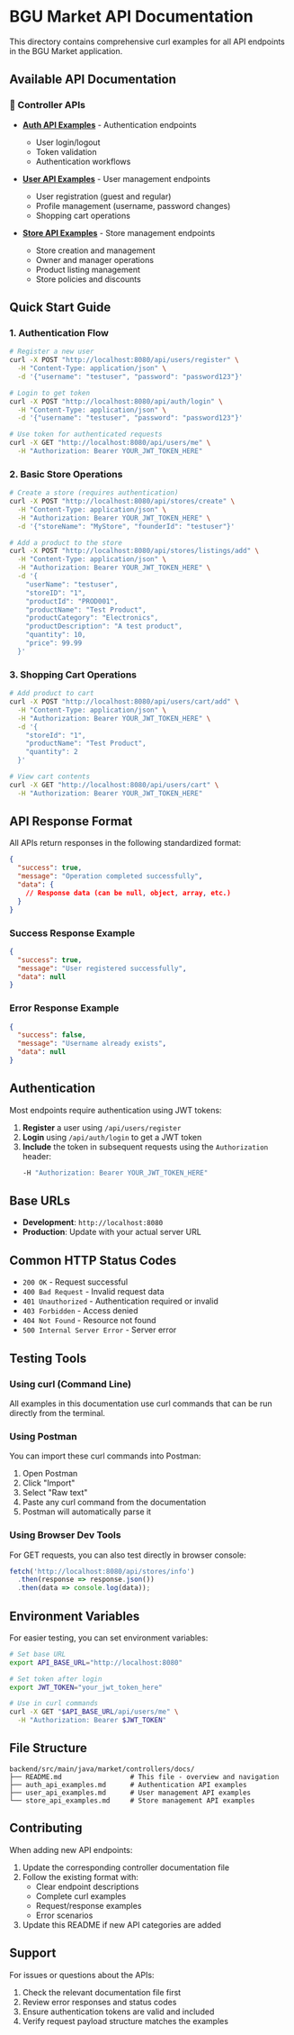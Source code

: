 # BGU Market API Documentation

This directory contains comprehensive curl examples for all API endpoints in the BGU Market application.

## Available API Documentation

### 📁 Controller APIs

- **[Auth API Examples](auth_api_examples.md)** - Authentication endpoints
  - User login/logout
  - Token validation
  - Authentication workflows

- **[User API Examples](user_api_examples.md)** - User management endpoints
  - User registration (guest and regular)
  - Profile management (username, password changes)
  - Shopping cart operations

- **[Store API Examples](store_api_examples.md)** - Store management endpoints
  - Store creation and management
  - Owner and manager operations
  - Product listing management
  - Store policies and discounts

## Quick Start Guide

### 1. Authentication Flow
```bash
# Register a new user
curl -X POST "http://localhost:8080/api/users/register" \
  -H "Content-Type: application/json" \
  -d '{"username": "testuser", "password": "password123"}'

# Login to get token
curl -X POST "http://localhost:8080/api/auth/login" \
  -H "Content-Type: application/json" \
  -d '{"username": "testuser", "password": "password123"}'

# Use token for authenticated requests
curl -X GET "http://localhost:8080/api/users/me" \
  -H "Authorization: Bearer YOUR_JWT_TOKEN_HERE"
```

### 2. Basic Store Operations
```bash
# Create a store (requires authentication)
curl -X POST "http://localhost:8080/api/stores/create" \
  -H "Content-Type: application/json" \
  -H "Authorization: Bearer YOUR_JWT_TOKEN_HERE" \
  -d '{"storeName": "MyStore", "founderId": "testuser"}'

# Add a product to the store
curl -X POST "http://localhost:8080/api/stores/listings/add" \
  -H "Content-Type: application/json" \
  -H "Authorization: Bearer YOUR_JWT_TOKEN_HERE" \
  -d '{
    "userName": "testuser",
    "storeID": "1",
    "productId": "PROD001",
    "productName": "Test Product",
    "productCategory": "Electronics",
    "productDescription": "A test product",
    "quantity": 10,
    "price": 99.99
  }'
```

### 3. Shopping Cart Operations
```bash
# Add product to cart
curl -X POST "http://localhost:8080/api/users/cart/add" \
  -H "Content-Type: application/json" \
  -H "Authorization: Bearer YOUR_JWT_TOKEN_HERE" \
  -d '{
    "storeId": "1",
    "productName": "Test Product",
    "quantity": 2
  }'

# View cart contents
curl -X GET "http://localhost:8080/api/users/cart" \
  -H "Authorization: Bearer YOUR_JWT_TOKEN_HERE"
```

## API Response Format

All APIs return responses in the following standardized format:

```json
{
  "success": true,
  "message": "Operation completed successfully",
  "data": {
    // Response data (can be null, object, array, etc.)
  }
}
```

### Success Response Example
```json
{
  "success": true,
  "message": "User registered successfully",
  "data": null
}
```

### Error Response Example
```json
{
  "success": false,
  "message": "Username already exists",
  "data": null
}
```

## Authentication

Most endpoints require authentication using JWT tokens:

1. **Register** a user using `/api/users/register`
2. **Login** using `/api/auth/login` to get a JWT token
3. **Include** the token in subsequent requests using the `Authorization` header:
   ```bash
   -H "Authorization: Bearer YOUR_JWT_TOKEN_HERE"
   ```

## Base URLs

- **Development**: `http://localhost:8080`
- **Production**: Update with your actual server URL

## Common HTTP Status Codes

- `200 OK` - Request successful
- `400 Bad Request` - Invalid request data
- `401 Unauthorized` - Authentication required or invalid
- `403 Forbidden` - Access denied
- `404 Not Found` - Resource not found
- `500 Internal Server Error` - Server error

## Testing Tools

### Using curl (Command Line)
All examples in this documentation use curl commands that can be run directly from the terminal.

### Using Postman
You can import these curl commands into Postman:
1. Open Postman
2. Click "Import" 
3. Select "Raw text"
4. Paste any curl command from the documentation
5. Postman will automatically parse it

### Using Browser Dev Tools
For GET requests, you can also test directly in browser console:
```javascript
fetch('http://localhost:8080/api/stores/info')
  .then(response => response.json())
  .then(data => console.log(data));
```

## Environment Variables

For easier testing, you can set environment variables:

```bash
# Set base URL
export API_BASE_URL="http://localhost:8080"

# Set token after login
export JWT_TOKEN="your_jwt_token_here"

# Use in curl commands
curl -X GET "$API_BASE_URL/api/users/me" \
  -H "Authorization: Bearer $JWT_TOKEN"
```

## File Structure

```
backend/src/main/java/market/controllers/docs/
├── README.md                 # This file - overview and navigation
├── auth_api_examples.md      # Authentication API examples
├── user_api_examples.md      # User management API examples
└── store_api_examples.md     # Store management API examples
```

## Contributing

When adding new API endpoints:

1. Update the corresponding controller documentation file
2. Follow the existing format with:
   - Clear endpoint descriptions
   - Complete curl examples
   - Request/response examples
   - Error scenarios
3. Update this README if new API categories are added

## Support

For issues or questions about the APIs:
1. Check the relevant documentation file first
2. Review error responses and status codes
3. Ensure authentication tokens are valid and included
4. Verify request payload structure matches the examples 